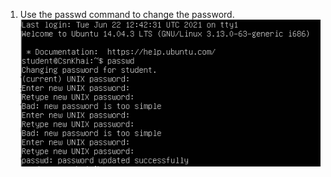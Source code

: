 1. Use the passwd command to change the password. 
![Screenshot](https://github.com/ElizavetaKasapen/DevOps_course/blob/Linux.Base/images/01.01.png)

